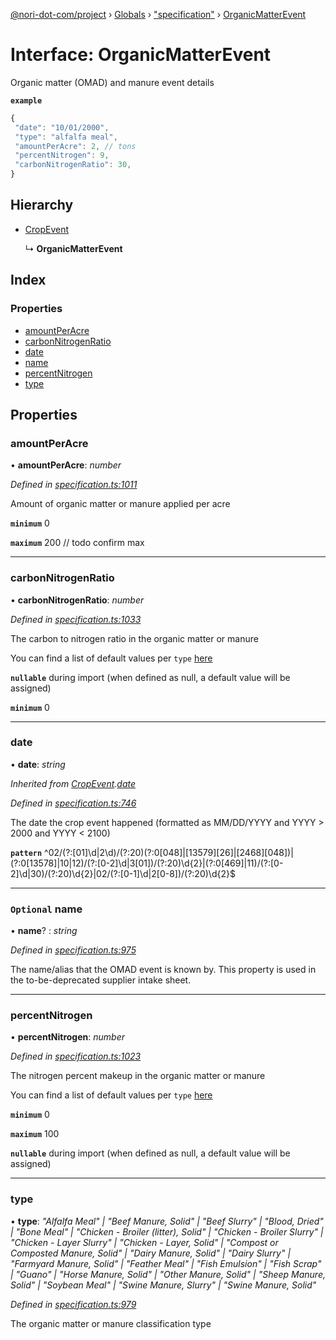 [@nori-dot-com/project](../README.md) › [Globals](../globals.md) › ["specification"](../modules/_specification_.md) › [OrganicMatterEvent](_specification_.organicmatterevent.md)

# Interface: OrganicMatterEvent

Organic matter (OMAD) and manure event details

**`example`** 

```js
{
 "date": "10/01/2000",
 "type": "alfalfa meal",
 "amountPerAcre": 2, // tons
 "percentNitrogen": 9,
 "carbonNitrogenRatio": 30,
}
```

## Hierarchy

* [CropEvent](_specification_.cropevent.md)

  ↳ **OrganicMatterEvent**

## Index

### Properties

* [amountPerAcre](_specification_.organicmatterevent.md#amountperacre)
* [carbonNitrogenRatio](_specification_.organicmatterevent.md#carbonnitrogenratio)
* [date](_specification_.organicmatterevent.md#date)
* [name](_specification_.organicmatterevent.md#optional-name)
* [percentNitrogen](_specification_.organicmatterevent.md#percentnitrogen)
* [type](_specification_.organicmatterevent.md#type)

## Properties

###  amountPerAcre

• **amountPerAcre**: *number*

*Defined in [specification.ts:1011](https://github.com/nori-dot-eco/nori-dot-com/blob/151ad01/packages/project/src/specification.ts#L1011)*

Amount of organic matter or manure applied per acre

**`minimum`** 0

**`maximum`** 200 // todo confirm max

___

###  carbonNitrogenRatio

• **carbonNitrogenRatio**: *number*

*Defined in [specification.ts:1033](https://github.com/nori-dot-eco/nori-dot-com/blob/151ad01/packages/project/src/specification.ts#L1033)*

The carbon to nitrogen ratio in the organic matter or manure

You can find a list of default values per `type` [here](go.nori.com/inputs)

**`nullable`** during import (when defined as null, a default value will be assigned)

**`minimum`** 0

___

###  date

• **date**: *string*

*Inherited from [CropEvent](_specification_.cropevent.md).[date](_specification_.cropevent.md#date)*

*Defined in [specification.ts:746](https://github.com/nori-dot-eco/nori-dot-com/blob/151ad01/packages/project/src/specification.ts#L746)*

The date the crop event happened (formatted as MM/DD/YYYY and YYYY > 2000 and YYYY < 2100)

**`pattern`** ^02\/(?:[01]\d|2\d)\/(?:20)(?:0[048]|[13579][26]|[2468][048])|(?:0[13578]|10|12)\/(?:[0-2]\d|3[01])\/(?:20)\d{2}|(?:0[469]|11)\/(?:[0-2]\d|30)\/(?:20)\d{2}|02\/(?:[0-1]\d|2[0-8])\/(?:20)\d{2}$

___

### `Optional` name

• **name**? : *string*

*Defined in [specification.ts:975](https://github.com/nori-dot-eco/nori-dot-com/blob/151ad01/packages/project/src/specification.ts#L975)*

The name/alias that the OMAD event is known by. This property is used in the to-be-deprecated supplier intake sheet.

___

###  percentNitrogen

• **percentNitrogen**: *number*

*Defined in [specification.ts:1023](https://github.com/nori-dot-eco/nori-dot-com/blob/151ad01/packages/project/src/specification.ts#L1023)*

The nitrogen percent makeup in the organic matter or manure

You can find a list of default values per `type` [here](go.nori.com/inputs)

**`minimum`** 0

**`maximum`** 100

**`nullable`** during import (when defined as null, a default value will be assigned)

___

###  type

• **type**: *"Alfalfa Meal" | "Beef Manure, Solid" | "Beef Slurry" | "Blood, Dried" | "Bone Meal" | "Chicken - Broiler (litter), Solid" | "Chicken - Broiler Slurry" | "Chicken - Layer Slurry" | "Chicken - Layer, Solid" | "Compost or Composted Manure, Solid" | "Dairy Manure, Solid" | "Dairy Slurry" | "Farmyard Manure, Solid" | "Feather Meal" | "Fish Emulsion" | "Fish Scrap" | "Guano" | "Horse Manure, Solid" | "Other Manure, Solid" | "Sheep Manure, Solid" | "Soybean Meal" | "Swine Manure, Slurry" | "Swine Manure, Solid"*

*Defined in [specification.ts:979](https://github.com/nori-dot-eco/nori-dot-com/blob/151ad01/packages/project/src/specification.ts#L979)*

The organic matter or manure classification type
